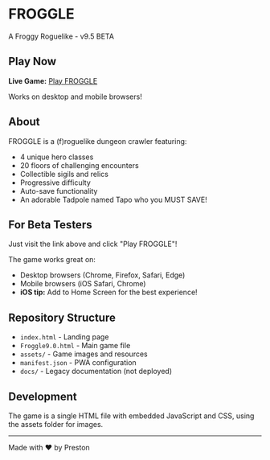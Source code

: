 # FROGGLE

A Froggy Roguelike - v9.5 BETA

## Play Now

**Live Game:** [Play FROGGLE](https://preswes14.github.io/FROGGLE/)

Works on desktop and mobile browsers!

## About

FROGGLE is a (f)roguelike dungeon crawler featuring:
- 4 unique hero classes
- 20 floors of challenging encounters
- Collectible sigils and relics
- Progressive difficulty
- Auto-save functionality
- An adorable Tadpole named Tapo who you MUST SAVE!

## For Beta Testers

Just visit the link above and click "Play FROGGLE"!

The game works great on:
- Desktop browsers (Chrome, Firefox, Safari, Edge)
- Mobile browsers (iOS Safari, Chrome)
- **iOS tip:** Add to Home Screen for the best experience!

## Repository Structure

- `index.html` - Landing page
- `Froggle9.0.html` - Main game file
- `assets/` - Game images and resources
- `manifest.json` - PWA configuration
- `docs/` - Legacy documentation (not deployed)

## Development

The game is a single HTML file with embedded JavaScript and CSS, using the assets folder for images.

---

Made with ❤️ by Preston

